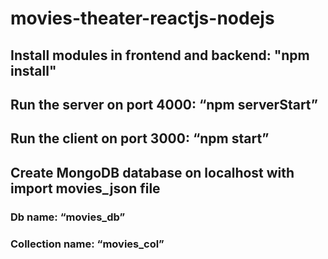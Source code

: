 # movies-theater-reactjs-nodejs

##  Install modules in frontend and backend: "npm install"
##	Run the server on port 4000: “npm serverStart”
##	Run the client on port 3000: “npm start”
##	Create MongoDB database on localhost with import movies_json file
###	Db name: “movies_db”
###	Collection name: “movies_col”

 
